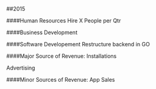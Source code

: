 ##2015

####Human Resources
Hire X People per Qtr


####Business Development

####Software Developement
Restructure backend in GO

####Major Source of Revenue:
Installations

Advertising


####Minor Sources of Revenue:
App Sales
